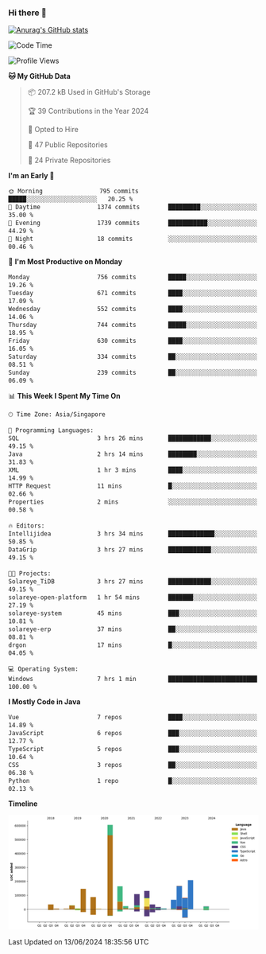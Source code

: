 ### Hi there 👋

[![Anurag's GitHub stats](https://github-readme-stats.vercel.app/api?username=xiumu2017&show_icons=true&theme=radical)](https://github.com/anuraghazra/github-readme-stats)

<!--
**xiumu2017/xiumu2017** is a ✨ _special_ ✨ repository because its `README.md` (this file) appears on your GitHub profile.

Here are some ideas to get you started:

- 🔭 I’m currently working on ...
- 🌱 I’m currently learning ...
- 👯 I’m looking to collaborate on ...
- 🤔 I’m looking for help with ...
- 💬 Ask me about ...
- 📫 How to reach me: ...
- 😄 Pronouns: ...
- ⚡ Fun fact: ...
-->

<!--START_SECTION:waka-->
![Code Time](http://img.shields.io/badge/Code%20Time-2%2C145%20hrs%2059%20mins-blue)

![Profile Views](http://img.shields.io/badge/Profile%20Views-0-blue)

**🐱 My GitHub Data** 

> 📦 207.2 kB Used in GitHub's Storage 
 > 
> 🏆 39 Contributions in the Year 2024
 > 
> 💼 Opted to Hire
 > 
> 📜 47 Public Repositories 
 > 
> 🔑 24 Private Repositories 
 > 
**I'm an Early 🐤** 

```text
🌞 Morning                795 commits         █████░░░░░░░░░░░░░░░░░░░░   20.25 % 
🌆 Daytime                1374 commits        █████████░░░░░░░░░░░░░░░░   35.00 % 
🌃 Evening                1739 commits        ███████████░░░░░░░░░░░░░░   44.29 % 
🌙 Night                  18 commits          ░░░░░░░░░░░░░░░░░░░░░░░░░   00.46 % 
```
📅 **I'm Most Productive on Monday** 

```text
Monday                   756 commits         █████░░░░░░░░░░░░░░░░░░░░   19.26 % 
Tuesday                  671 commits         ████░░░░░░░░░░░░░░░░░░░░░   17.09 % 
Wednesday                552 commits         ████░░░░░░░░░░░░░░░░░░░░░   14.06 % 
Thursday                 744 commits         █████░░░░░░░░░░░░░░░░░░░░   18.95 % 
Friday                   630 commits         ████░░░░░░░░░░░░░░░░░░░░░   16.05 % 
Saturday                 334 commits         ██░░░░░░░░░░░░░░░░░░░░░░░   08.51 % 
Sunday                   239 commits         ██░░░░░░░░░░░░░░░░░░░░░░░   06.09 % 
```


📊 **This Week I Spent My Time On** 

```text
🕑︎ Time Zone: Asia/Singapore

💬 Programming Languages: 
SQL                      3 hrs 26 mins       ████████████░░░░░░░░░░░░░   49.15 % 
Java                     2 hrs 14 mins       ████████░░░░░░░░░░░░░░░░░   31.83 % 
XML                      1 hr 3 mins         ████░░░░░░░░░░░░░░░░░░░░░   14.99 % 
HTTP Request             11 mins             █░░░░░░░░░░░░░░░░░░░░░░░░   02.66 % 
Properties               2 mins              ░░░░░░░░░░░░░░░░░░░░░░░░░   00.58 % 

🔥 Editors: 
Intellijidea             3 hrs 34 mins       █████████████░░░░░░░░░░░░   50.85 % 
DataGrip                 3 hrs 27 mins       ████████████░░░░░░░░░░░░░   49.15 % 

🐱‍💻 Projects: 
Solareye_TiDB            3 hrs 27 mins       ████████████░░░░░░░░░░░░░   49.15 % 
solareye-open-platform   1 hr 54 mins        ███████░░░░░░░░░░░░░░░░░░   27.19 % 
solareye-system          45 mins             ███░░░░░░░░░░░░░░░░░░░░░░   10.81 % 
solareye-erp             37 mins             ██░░░░░░░░░░░░░░░░░░░░░░░   08.81 % 
drgon                    17 mins             █░░░░░░░░░░░░░░░░░░░░░░░░   04.05 % 

💻 Operating System: 
Windows                  7 hrs 1 min         █████████████████████████   100.00 % 
```

**I Mostly Code in Java** 

```text
Vue                      7 repos             ████░░░░░░░░░░░░░░░░░░░░░   14.89 % 
JavaScript               6 repos             ███░░░░░░░░░░░░░░░░░░░░░░   12.77 % 
TypeScript               5 repos             ███░░░░░░░░░░░░░░░░░░░░░░   10.64 % 
CSS                      3 repos             ██░░░░░░░░░░░░░░░░░░░░░░░   06.38 % 
Python                   1 repo              █░░░░░░░░░░░░░░░░░░░░░░░░   02.13 % 
```



**Timeline**

![Lines of Code chart](https://raw.githubusercontent.com/xiumu2017/xiumu2017/main/assets/bar_graph.png)


 Last Updated on 13/06/2024 18:35:56 UTC
<!--END_SECTION:waka-->
